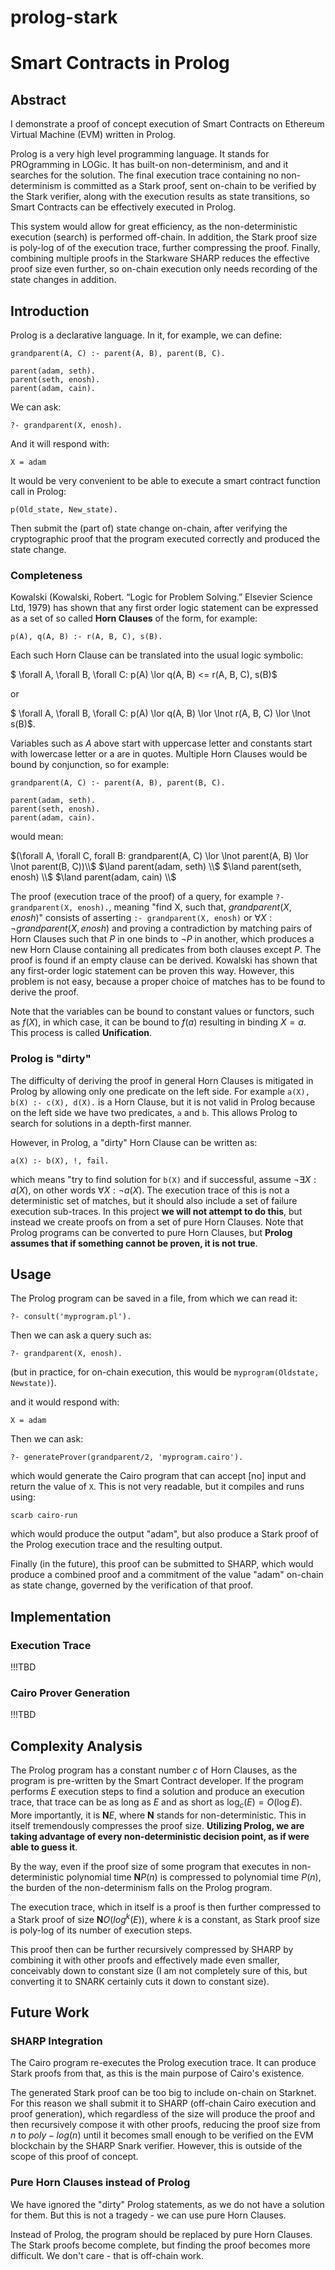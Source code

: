 # prolog-stark

# Smart Contracts in Prolog

## Abstract

I demonstrate a proof of concept execution of Smart Contracts on Ethereum Virtual Machine (EVM) written in Prolog.

Prolog is a very high level programming language. It stands for PROgramming in LOGic. It has built-on non-determinism, and and it searches for the solution. The final execution trace containing no non-determinism is committed as a Stark proof,
sent on-chain to be verified by the Stark verifier, along with the execution results
as state transitions, so Smart Contracts can be effectively executed in Prolog.

This system would allow for great efficiency, as the non-deterministic execution (search) is performed off-chain. In addition, the Stark proof size is poly-log of
of the execution trace, further compressing the proof. Finally, combining multiple
proofs in the Starkware SHARP reduces the effective proof size even further,
so on-chain execution only needs recording of the state changes in addition.

## Introduction

Prolog is a declarative language. In it, for example, we can define:
```
grandparent(A, C) :- parent(A, B), parent(B, C).

parent(adam, seth).
parent(seth, enosh).
parent(adam, cain).
```

We can ask:
```
?- grandparent(X, enosh).
```
And it will respond with:
```
X = adam
```

It would be very convenient to be able to execute a smart contract function call in Prolog:
```
p(Old_state, New_state).
```
Then submit the (part of) state change on-chain, after verifying the cryptographic proof that the program executed correctly and
produced the state change.

### Completeness

Kowalski (Kowalski, Robert. “Logic for Problem Solving.” Elsevier Science Ltd, 1979) has shown that any first order logic
statement can be expressed as a set of so called **Horn Clauses** of the form, for example:
```
p(A), q(A, B) :- r(A, B, C), s(B).
```
Each such Horn Clause can be translated into the usual logic symbolic:

$ \forall A, \forall B, \forall C: p(A) \lor q(A, B) <= r(A, B, C), s(B)$

or 

$ \forall A, \forall B, \forall C: p(A) \lor q(A, B) \lor \lnot r(A, B, C) \lor \lnot s(B)$.

Variables such as $A$ above start with uppercase letter and constants start with lowercase letter or a are in quotes. Multiple Horn Clauses would be bound by conjunction, so for example:

```
grandparent(A, C) :- parent(A, B), parent(B, C).

parent(adam, seth).
parent(seth, enosh).
parent(adam, cain).
```
 would mean:

$(\forall A, \forall C, forall B: grandparent(A, C) \lor \lnot parent(A, B) \lor \lnot parent(B, C))\\$
$\land parent(adam, seth) \\$
$\land parent(seth, enosh) \\$
$\land parent(adam, cain) \\$

The proof (execution trace of the proof) of a query, for example ```?- grandparent(X, enosh).```, meaning "find X, such that, $grandparent(X, enosh)$" consists of asserting ```:- grandparent(X, enosh)``` or $\forall X: \lnot grandparent(X, enosh)$ and proving a contradiction by matching pairs of Horn Clauses such that $P$ in one binds to $\lnot P$ in another, which produces a new Horn Clause containing all predicates from both clauses except $P$. The proof is found if an empty clause can be derived. Kowalski has shown that any first-order logic statement
can be proven this way. However, this problem is not easy, because a proper choice of matches has to be found to derive
the proof. 

Note that the variables can be bound to constant values or functors, such as $f(X)$, in which case, it can be bound to 
$f(a)$ resulting in binding $X = a$. This process is called **Unification**.

### Prolog is "dirty"

The difficulty of deriving the proof in general Horn Clauses is
mitigated in Prolog by allowing only one predicate on the left side. For example ```a(X), b(X) :- c(X), d(X).``` is a Horn Clause, but it is not valid in Prolog because on the left side we have two predicates, ```a``` and ```b```. This allows Prolog to search for solutions in a depth-first manner.

However, in Prolog, a "dirty" Horn Clause can be written as:
```
a(X) :- b(X), !, fail.
```
which means "try to find solution for ```b(X)``` and if successful, assume $\lnot \exists X: a(X)$, on other words $\forall X: \lnot a(X)$. The execution trace of this is not a deterministic set of matches, but it should also include a set of failure execution sub-traces. In this project **we will not attempt to do this**, but instead we create proofs on from a set of pure Horn Clauses. Note that Prolog programs can be converted
to pure Horn Clauses, but **Prolog assumes that if something cannot be proven, it is not true**. 

## Usage

The Prolog program can be saved in a file, from which we can read it:
```
?- consult('myprogram.pl').
```

Then we can ask a query such as:
```
?- grandparent(X, enosh).
```
(but in practice, for on-chain execution, this would be ```myprogram(Oldstate, Newstate)```).

and it would respond with:
```
X = adam
```

Then we can ask:
```
?- generateProver(grandparent/2, 'myprogram.cairo').
```
 which would generate the Cairo program that can accept [no] input and return the value of ```X```. This is not very readable, but it compiles and runs using:
 ```
 scarb cairo-run
 ```
 which would produce the output "adam", but also produce a Stark proof of the Prolog execution trace and the resulting output.

 Finally (in the future), this proof can be submitted to SHARP, which would produce a combined proof and a commitment of the value "adam" on-chain as state change, governed by the verification of that proof.

## Implementation

### Execution Trace

!!!TBD

### Cairo Prover Generation

!!!TBD

## Complexity Analysis

The Prolog program has a constant number $c$ of Horn Clauses, as the program is pre-written by the Smart Contract developer. If the program performs $E$ execution steps to find a solution and produce an execution trace, that trace
can be as long as $E$ and as short as $\log_c(E) = O(\log E)$. More importantly, it is $\mathbf{N} E$, where $\mathbf{N}$ stands for non-deterministic. This in itself tremendously compresses the proof size. **Utilizing Prolog, we are taking advantage of every non-deterministic decision point, as if were able to guess it**.

By the way, even if the proof size of some program that executes in non-deterministic polynomial time $\mathbf{N} P(n)$ is compressed to polynomial time $P(n)$, the burden of the non-determinism falls on the Prolog program.

The execution trace, which in itself is a proof is then further compressed to a Stark proof of size $\mathbf{N} O(log^k(E))$, where $k$ is a constant, as Stark proof size is poly-log of its number of execution steps.

This proof then can be further recursively compressed by SHARP by combining it with other proofs and effectively made even smaller, conceivably down to constant size (I am not completely sure of this, but converting it to SNARK certainly cuts it down to constant size).

## Future Work

### SHARP Integration

The Cairo program re-executes the Prolog execution trace. It can produce Stark proofs from that, as this is the main purpose of Cairo's existence.

The generated Stark proof can be too big to include on-chain on Starknet. For this reason we shall submit it to SHARP (off-chain Cairo execution and proof generation), which regardless of the size will produce the proof and then recursively compose it with other proofs, reducing the proof size from $n$ to $poly-log(n)$ until it becomes small enough to be verified on the EVM blockchain by the SHARP Snark verifier. However, this is outside of the scope of this proof of concept.

### Pure Horn Clauses instead of Prolog

We have ignored the "dirty" Prolog statements, as we do not have a solution for them. But this is not a tragedy - we can use pure Horn Clauses.

Instead of Prolog, the program should be replaced by pure Horn Clauses. The Stark proofs become complete, but finding the proof becomes more difficult. We don't care - that is off-chain work.